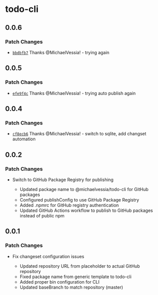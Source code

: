 # todo-cli

## 0.0.6

### Patch Changes

- [`bbdbfb7`](https://github.com/MichaelVessia/todo-cli/commit/bbdbfb7eb7a2ab729a7ee461c8a69a550ba6aae3) Thanks @MichaelVessia! - trying again

## 0.0.5

### Patch Changes

- [`efe9f4c`](https://github.com/MichaelVessia/todo-cli/commit/efe9f4ceb9292c4e9fc44642fb4abbf45a5b781a) Thanks @MichaelVessia! - trying auto publish again

## 0.0.4

### Patch Changes

- [`cf8ecb6`](https://github.com/MichaelVessia/todo-cli/commit/cf8ecb6721cdf0b76a0dc4efe71df934adcd99fe) Thanks @MichaelVessia! - switch to sqlite, add changset automation

## 0.0.2

### Patch Changes

- Switch to GitHub Package Registry for publishing

  - Updated package name to @michaelvessia/todo-cli for GitHub packages
  - Configured publishConfig to use GitHub Package Registry
  - Added .npmrc for GitHub registry authentication
  - Updated GitHub Actions workflow to publish to GitHub packages instead of public npm

## 0.0.1

### Patch Changes

- Fix changeset configuration issues

  - Updated repository URL from placeholder to actual GitHub repository
  - Fixed package name from generic template to todo-cli
  - Added proper bin configuration for CLI
  - Updated baseBranch to match repository (master)
